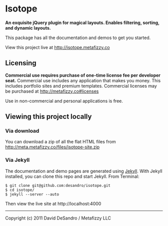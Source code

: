 Isotope
========

**An exquisite jQuery plugin for magical layouts. Enables filtering, sorting, and dynamic layouts.**

This package has all the documentation and demos to get you started.

View this project live at http://isotope.metafizzy.co

Licensing
---------

**Commercial use requires purchase of one-time license fee per developer seat.** Commercial use  includes any application that makes you money. This includes portfolio sites and premium templates. Commercial licenses may be purchased at http://metafizzy.co#licenses

Use in non-commercial and personal applications is free.

Viewing this project locally
----------------------------

### Via download

You can download a zip of all the flat HTML files from http://meta.metafizzy.co/files/isotope-site.zip

### Via Jekyll

The documentation and demo pages are generated using [Jekyll](http://github.com/mojombo/jekyll/wiki). With Jekyll installed, you can clone this repo and start Jekyll. From Terminal:

    $ git clone git@github.com:desandro/isotope.git
    $ cd isotope/
    $ jekyll --server --auto

Then view the live site at http://localhost:4000

* * *

Copyright (c) 2011 David DeSandro / Metafizzy LLC